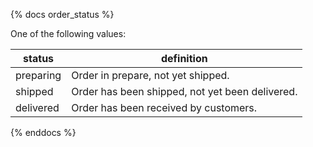 {% docs order_status %}
	
One of the following values: 

| status         | definition                                       |
|----------------|--------------------------------------------------|
| preparing      | Order in prepare, not yet shipped.               |
| shipped        | Order has been shipped, not yet been delivered.  |
| delivered      | Order has been received by customers.            |  

{% enddocs %}